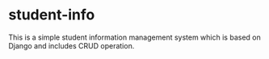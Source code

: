 # student-info
This is a simple student information management system which is based on Django and includes CRUD operation.
